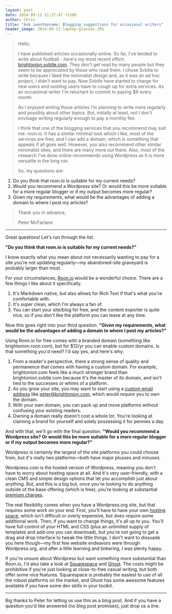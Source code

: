 ```yaml
---
layout: post
date: 2014-09-12 11:27:47 +1200
author: Chris
title: "Ask iwantmyname: Blogging suggestions for occasional writers"
header_image: 2014-09-12-laptop-glasses.JPG
---
```


<!-- excerpt -->

>Hello,
>
>I have published articles occasionally online. So far, I've tended to write about football - here's my most recent effort: [brightonion.svbtle.com](brightonion.svbtle.com). They don't get read by many people but they seem to be appreciated by those who read them. I chose Svbtle to write because I liked the minimalist design and, as it was an ad hoc project, I didn't want to pay. Now Svbtle have started to charge for new users and existing users have to cough up for extra services. As an occasional writer I'm reluctant to commit to paying $6 every month.
>
>As I enjoyed writing those articles I'm planning to write more regularly and possibly about other topics. But, initially at least, not I don't envisage writing regularly enough to pay a monthly fee.
>
>I think that one of the blogging services that you recommend may suit me: roon.io. It has a similar minimal look which I like, most of the services are free, and I can add a domain, which is something that appeals if all goes well. However, you also recommend other similar minimalist sites, and there are many more out there. Also, most of the research I've done online recommends using Wordpress as it is more versatile in the long run.
>
>So, my questions are:
>
1. Do you think that roon.io is suitable for my current needs?
2. Would you recommend a Wordpress site? Or would this be more suitable for a more regular blogger or if my output becomes more regular?
3. Given my requirements, what would be the advantages of adding a domain to where I post my articles?
>
> Thank you in advance,
> 
> Peter McFarlane

<!-- /excerpt -->

***

Great questions! Let's run through the list.

**"Do you think that roon.io is suitable for my current needs?"**

I know exactly what you mean about not necessarily wanting to pay for a site you're not updating regularly—my abandoned-site graveyard is probably larger than most. 

For your circumstances, [Roon.io](https://roon.io/) would be a wonderful choice. There are a few things I like about it specifically. 

1. It's Markdown native, but also allows for Rich Text if that's what you're comfortable with.
2. It's super clean, which I'm always a fan of.
3. You can start your site/blog for free, and the content exporter is quite nice, so if you don't like the platform you can leave at any time.

Now this goes right into your third question. **"Given my requirements, what would be the advantages of adding a domain to where I post my articles?"**

Using Roon.io for free comes with a branded domain (something like brightonion.roon.com), but for $12/yr you can enable custom domains. Is that something you'd need? I'd say yes, and here's why.

1. From a reader's perspective, there a strong sense of quality and permanence that comes with having a custom domain. For example, brightonion.com feels like a much stronger brand than brightonion.svbtle.com because it's the master of its domain, and isn't tied to the successes or whims of a platform.
2. As you grow your site, you may want to start using a [custom email address](http://blog.iwantmyname.com/2013/09/how-to-get-a-custom-email-address.html) like peter@brightonion.com, which would require you to own the domain.
3. With your own domain, you can pack up and move platforms without confusing your existing readers. 
4. Owning a domain really doesn't cost a whole lot. You're looking at claiming a brand for yourself and solely possessing it for pennies a day. 

And with that, we'll go with the final question. **"Would you recommend a Wordpress site? Or would this be more suitable for a more regular blogger or if my output becomes more regular?"**

Wordpress is certainly the largest of the site platforms you could choose from, but it's really two platforms—both have major plusses and minuses.

Wordpress.com is the hosted version of Wordpress, meaning you don't have to worry about hosting space at all. And it's very user-friendly, with a clean CMS and simple design options that let you accomplish just about anything. But, and this is a big but, once you're looking to do anything outside of the base offering (which is free), you're looking at substantial [premium charges](http://store.wordpress.com/plans/). 

The real flexibility comes when you have a Wordpress.org site, but that requires some work on your end. First, you'll have to have your own [hosting space](https://iwantmyname.com/features/domains/web-hosting), which isn't difficult or overly expensive, but does require some additional work. Then, if you want to change things, it's all up to you. You'll have full control of your HTML and CSS (plus an unlimited supply of templates and add-ons you can download), but you're not going to get a drag and drop interface to tweak the little things. I don't want to dissuade you here though—my first few website endeavors were through Wordpress.org, and after a little learning and tinkering, I was plenty happy.

If you're unsure about Wordpress but want something more substantial than Roon.io, I'd also take a look at [Squarespace](http://www.squarespace.com/) and [Ghost](https://ghost.org/). The costs might be prohibitive if you're just looking at close-to-free casual writing, but both offer some nice features. Squarespace is probably the easiest to use of all the robust platforms on the market, and Ghost has some awesome features available if you have some dev skills in your toolkit.

***

Big thanks to Peter for letting us use this as a blog post. And if you have a question you'd like answered (no blog post promises), just drop us a line.